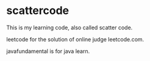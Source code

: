 # scattercode
This is my learning code, also called scatter code.

leetcode for the solution of online judge leetcode.com.

javafundamental is for java learn.

